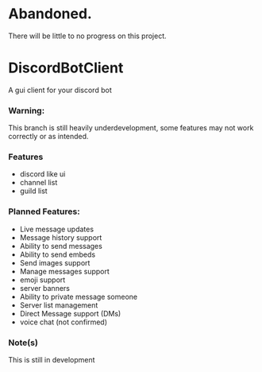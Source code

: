 # Abandoned.
There will be little to no progress on this project.
# DiscordBotClient
A gui client for your discord bot

### Warning:
This branch is still heavily underdevelopment,
some features may not work correctly or as intended.

### Features
- discord like ui
- channel list
- guild list



### Planned Features:

- Live message updates
- Message history support
- Ability to send messages
- Ability to send embeds
- Send images support
- Manage messages support
- emoji support
- server banners
- Ability to private message someone
- Server list management
- Direct Message support (DMs)
- voice chat (not confirmed)


### Note(s)
This is still in development
